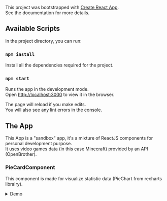 This project was bootstrapped with [Create React App](https://github.com/facebook/create-react-app).<br />
See the documentation for more details.
## Available Scripts

In the project directory, you can run:
### `npm install`
Install all the dependencies required for the project.

### `npm start`

Runs the app in the development mode.<br />
Open [http://localhost:3000](http://localhost:3000) to view it in the browser.

The page will reload if you make edits.<br />
You will also see any lint errors in the console.

## The App

This App is a "sandbox" app, it's a mixture of ReactJS components for personal development purpose.<br />
It uses video games data (in this case Minecraft) provided by an API (OpenBrother).<br />

### PieCardComponent
This component is made for visualize statistic data (PieChart from recharts librairy).
<details>
<summary>Demo</summary>
<table>
<tr>
<td>
<strong>Sorting Table</strong>

![](./ReadmeRessources/SortingTable.gif)
</td>
<td>
<strong>Visibility</strong>

![](./ReadmeRessources/Visibility.gif)
</td>
</tr>
</table>
</details>